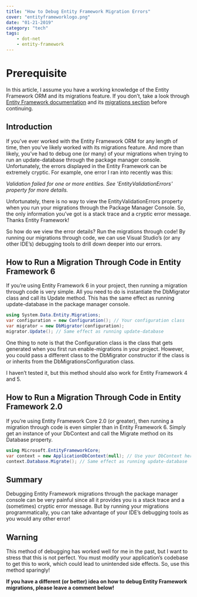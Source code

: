 ```yaml
---
title: "How to Debug Entity Framework Migration Errors"
cover: "entityframeworklogo.png"
date: "01-21-2019"
category: "tech"
tags:
    - dot-net
    - entity-framework
---
```


# Prerequisite

In this article, I assume you have a working knowledge of the Entity Framework ORM and its migrations feature. If you don’t, take a look through [Entity Framework documentation](https://docs.microsoft.com/en-us/ef/) and its [migrations section](https://docs.microsoft.com/en-us/ef/ef6/modeling/code-first/migrations/) before continuing.

## Introduction

If you’ve ever worked with the Entity Framework ORM for any length of time, then you’ve likely worked with its migrations feature. And more than likely, you’ve had to debug one (or many) of your migrations when trying to run an update-database through the package manager console. Unfortunately, the errors displayed in the Entity Framework can be extremely cryptic. For example, one error I ran into recently was this:

*Validation failed for one or more entities. See 'EntityValidationErrors' property for more details.*

Unfortunately, there is no way to view the EntityValidationErrors property when you run your migrations through the Package Manager Console. So, the only information you’ve got is a stack trace and a cryptic error message. Thanks Entity Framework!

So how do we view the error details? Run the migrations through code! By running our migrations through code, we can use Visual Studio’s (or any other IDE’s) debugging tools to drill down deeper into our errors.

## How to Run a Migration Through Code in Entity Framework 6

If you’re using Entity Framework 6 in your project, then running a migration through code is very simple. All you need to do is instantiate the DbMigrator class and call its Update method. This has the same effect as running update-database in the package manager console.

```csharp
using System.Data.Entity.Migrations;
var configuration = new Configuration(); // Your configuration class
var migrator = new DbMigrator(configuration);
migrator.Update(); // Same effect as running update-database
```

One thing to note is that the Configuration class is the class that gets generated when you first run enable-migrations in your project. However, you could pass a different class to the DbMigrator constructor if the class is or inherits from the DbMigrationsConfiguration class.

I haven’t tested it, but this method should also work for Entity Framework 4 and 5.

## How to Run a Migration Through Code in Entity Framework 2.0

If you’re using Entity Framework Core 2.0 (or greater), then running a migration through code is even simpler than in Entity Framework 6. Simply get an instance of your DbContext and call the Migrate method on its Database property.

```csharp
using Microsoft.EntityFrameworkCore;
var context = new ApplicationDbContext(null); // Use your DbContext here
context.Database.Migrate(); // Same effect as running update-database
```

## Summary

Debugging Entity Framework migrations through the package manager console can be very painful since all it provides you is a stack trace and a (sometimes) cryptic error message. But by running your migrations programmatically, you can take advantage of your IDE’s debugging tools as you would any other error!

## Warning

This method of debugging has worked well for me in the past, but I want to stress that this is not perfect. You must modify your application’s codebase to get this to work, which could lead to unintended side effects. So, use this method sparingly!

**If you have a different (or better) idea on how to debug Entity Framework migrations, please leave a comment below!**